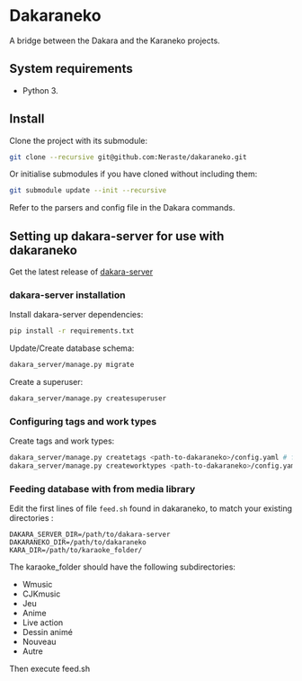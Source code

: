 # Dakaraneko

A bridge between the Dakara and the Karaneko projects.

## System requirements

* Python 3.

## Install


Clone the project with its submodule:

```sh
git clone --recursive git@github.com:Neraste/dakaraneko.git
```

Or initialise submodules if you have cloned without including them:

```sh
git submodule update --init --recursive
```

Refer to the parsers and config file in the Dakara commands.

## Setting up dakara-server for use with dakaraneko

Get the latest release of [dakara-server](https://github.com/DakaraProject/dakara-server/releases)

### dakara-server installation

Install dakara-server dependencies:

```sh
pip install -r requirements.txt
```
Update/Create database schema: 

```sh
dakara_server/manage.py migrate
```
Create a superuser:

```sh
dakara_server/manage.py createsuperuser
```

### Configuring tags and work types

Create tags and work types:

```sh
dakara_server/manage.py createtags <path-to-dakaraneko>/config.yaml # for tags
dakara_server/manage.py createworktypes <path-to-dakaraneko>/config.yaml # for work types
```
### Feeding database with from media library
Edit the first lines of file `feed.sh` found in dakaraneko, to match your existing directories :

```
DAKARA_SERVER_DIR=/path/to/dakara-server
DAKARANEKO_DIR=/path/to/dakaraneko
KARA_DIR=/path/to/karaoke_folder/
```
The karaoke_folder should have the following subdirectories:
* Wmusic
* CJKmusic
* Jeu
* Anime
* Live action
* Dessin animé
* Nouveau
* Autre

Then execute feed.sh
